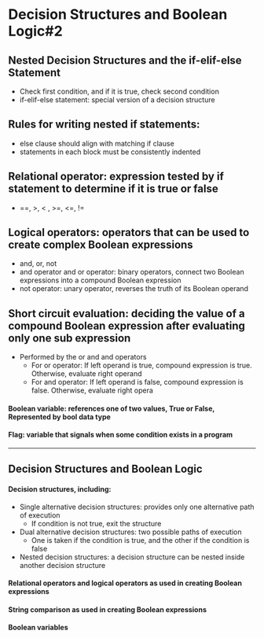 # Decision Structures and Boolean Logic#2

## Nested Decision Structures and the if-elif-else Statement
* Check first condition, and if it is true, check second condition 
* if-elif-else statement: special version of a decision structure

## Rules for writing nested if statements:
* else clause should align with matching if clause
* statements in each block must be consistently indented

## Relational operator: expression tested by if statement to determine if it is true or false
* ==, >, < , >=, <=, != 

## Logical operators: operators that can be used to create complex Boolean expressions
* and, or, not
* and operator and or operator: binary operators, connect two Boolean expressions into a compound Boolean expression
* not operator: unary operator, reverses the truth of its Boolean operand

## Short circuit evaluation: deciding the value of a compound Boolean expression after evaluating only one sub expression
* Performed by the or and and operators
  - For or operator: If left operand is true, compound expression is true. Otherwise, evaluate right operand
  - For and operator: If left operand is false, compound expression is false. Otherwise, evaluate right opera
  
#### Boolean variable: references one of two values, True or False, Represented by bool data type
#### Flag: variable that signals when some condition exists in a program


--------------------


## Decision Structures and Boolean Logic
#### Decision structures, including:
* Single alternative decision structures: provides only one alternative path of execution
  - If condition is not true, exit the structure
* Dual alternative decision structures: two possible paths of execution
  - One is taken if the condition is true, and the other if the condition is false
* Nested decision structures: a decision structure can be nested inside another decision structure
#### Relational operators and logical operators as used in creating Boolean expressions
#### String comparison as used in creating Boolean expressions
#### Boolean variables
